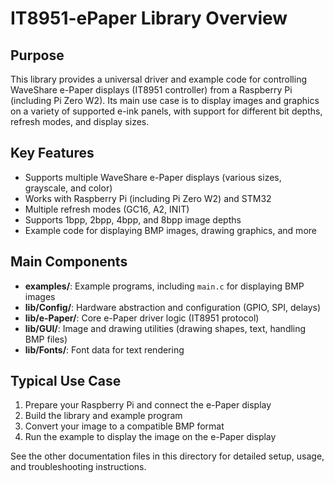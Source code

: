 # IT8951-ePaper Library Overview

## Purpose

This library provides a universal driver and example code for controlling WaveShare e-Paper displays (IT8951 controller) from a Raspberry Pi (including Pi Zero W2). Its main use case is to display images and graphics on a variety of supported e-ink panels, with support for different bit depths, refresh modes, and display sizes.

## Key Features
- Supports multiple WaveShare e-Paper displays (various sizes, grayscale, and color)
- Works with Raspberry Pi (including Pi Zero W2) and STM32
- Multiple refresh modes (GC16, A2, INIT)
- Supports 1bpp, 2bpp, 4bpp, and 8bpp image depths
- Example code for displaying BMP images, drawing graphics, and more

## Main Components
- **examples/**: Example programs, including `main.c` for displaying BMP images
- **lib/Config/**: Hardware abstraction and configuration (GPIO, SPI, delays)
- **lib/e-Paper/**: Core e-Paper driver logic (IT8951 protocol)
- **lib/GUI/**: Image and drawing utilities (drawing shapes, text, handling BMP files)
- **lib/Fonts/**: Font data for text rendering

## Typical Use Case
1. Prepare your Raspberry Pi and connect the e-Paper display
2. Build the library and example program
3. Convert your image to a compatible BMP format
4. Run the example to display the image on the e-Paper display

See the other documentation files in this directory for detailed setup, usage, and troubleshooting instructions. 